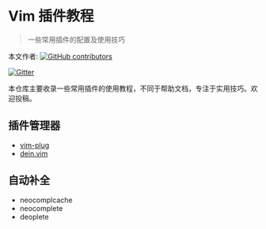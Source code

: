 # Vim 插件教程
> 一些常用插件的配置及使用技巧

本文作者: [![GitHub contributors](https://img.shields.io/github/contributors/cdnjs/cdnjs.svg)](https://github.com/vim-china/plugins-tutorial/graphs/contributors)

[![Gitter](https://badges.gitter.im/vim-china/Lobby.svg)](https://gitter.im/vim-china/Lobby)

本仓库主要收录一些常用插件的使用教程，不同于帮助文档，专注于实用技巧。欢迎投稿。

## 插件管理器

- [vim-plug](vim-plug.md)
- [dein.vim](dein.md)

## 自动补全

- neocomplcache
- neocomplete
- deoplete
